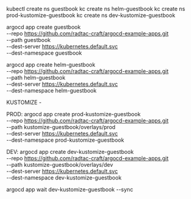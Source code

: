 kubectl create ns guestbook
kc create ns helm-guestbook
kc create ns prod-kustomize-guestbook
kc create ns dev-kustomize-guestbook


argocd app create guestbook \
--repo https://github.com/radtac-craft/argocd-example-apps.git \
--path guestbook \
--dest-server https://kubernetes.default.svc \
--dest-namespace guestbook


argocd app create helm-guestbook \
--repo https://github.com/radtac-craft/argocd-example-apps.git \
--path helm-guestbook \
--dest-server https://kubernetes.default.svc \
--dest-namespace helm-guestbook

KUSTOMIZE -

PROD:
argocd app create prod-kustomize-guestbook \
--repo https://github.com/radtac-craft/argocd-example-apps.git \
--path kustomize-guestbook/overlays/prod \
--dest-server https://kubernetes.default.svc \
--dest-namespace prod-kustomize-guestbook


DEV:
argocd app create dev-kustomize-guestbook \
--repo https://github.com/radtac-craft/argocd-example-apps.git \
--path kustomize-guestbook/overlays/dev \
--dest-server https://kubernetes.default.svc \
--dest-namespace dev-kustomize-guestbook

argocd app wait dev-kustomize-guestbook --sync